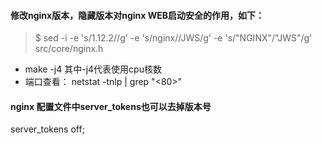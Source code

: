 #### 修改nginx版本，隐藏版本对nginx WEB启动安全的作用，如下：
> $ sed -i -e 's/1.12.2//g' -e 's/nginx\//JWS/g' -e 's/"NGINX"/"JWS"/g' src/core/nginx.h

+ make -j4 其中-j4代表使用cpu核数
+ 端口查看： netstat -tnlp | grep "\<80\>"

#### nginx 配置文件中server_tokens也可以去掉版本号
server_tokens off;
